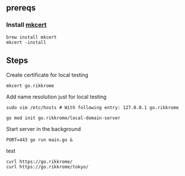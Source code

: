 ## prereqs

### Install [mkcert](https://github.com/FiloSottile/mkcert)
```
brew install mkcert
mkcert -install

```

## Steps

Create certificate for local testing
```
mkcert go.rikkrome
```

Add name resolution just for local testing
```
sudo vim /etc/hosts # With following entry: 127.0.0.1 go.rikkrome
```

```
go mod init go.rikkrome/local-domain-server
```

Start server in the background
```
PORT=443 go run main.go &
```

test
```
curl https://go.rikkrome/
curl https://go.rikkrome/tokyo/
```